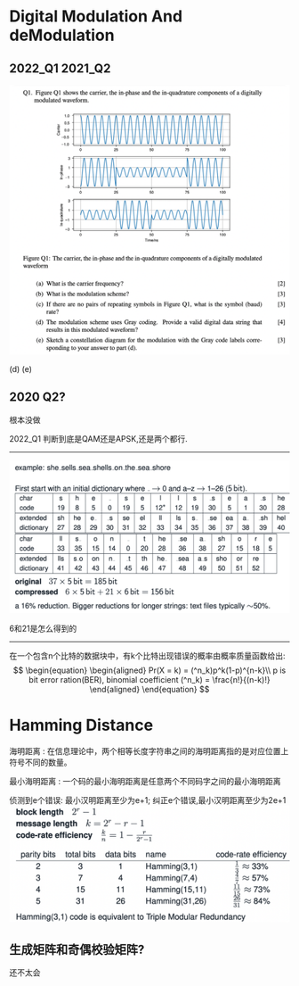# Digital Modulation And deModulation
## 2022_Q1 2021_Q2
![](assets/Pasted%20image%2020230505091344.png)

(d)
(e)

## 2020 Q2?
根本没做


2022_Q1
判断到底是QAM还是APSK,还是两个都行. 

---

![](assets/Pasted%20image%2020230504204041.png)

6和21是怎么得到的

---

在一个包含n个比特的数据块中，有k个比特出现错误的概率由概率质量函数给出:
$$
\begin{equation} \begin{aligned}
Pr(X = k) = (^n_k)p^k(1-p)^{n-k}\\
p is bit error ration(BER), binomial coefficient (^n_k) = \frac{n!}{(n-k)!}
\end{aligned} \end{equation}
$$


# Hamming Distance
海明距离 : 在信息理论中，两个相等长度字符串之间的海明距离指的是对应位置上符号不同的数量。

最小海明距离 : 一个码的最小海明距离是任意两个不同码字之间的最小海明距离

侦测到e个错误: 最小汉明距离至少为e+1; 纠正e个错误,最小汉明距离至少为2e+1
![](assets/Pasted%20image%2020230504210316.png)

## 生成矩阵和奇偶校验矩阵?
还不太会
